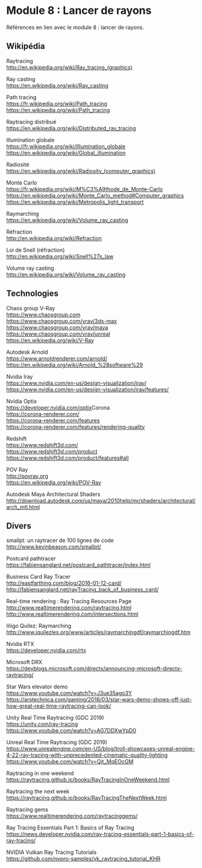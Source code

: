 # Module 8 : Lancer de rayons

Références en lien avec le module 8 : lancer de rayons.

## Wikipédia

Raytracing  
http://en.wikipedia.org/wiki/Ray_tracing_(graphics)

Ray casting  
https://en.wikipedia.org/wiki/Ray_casting

Path tracing  
https://fr.wikipedia.org/wiki/Path_tracing  
https://en.wikipedia.org/wiki/Path_tracing

Raytracing distribué  
https://en.wikipedia.org/wiki/Distributed_ray_tracing

Illumination globale  
https://fr.wikipedia.org/wiki/Illumination_globale  
https://en.wikipedia.org/wiki/Global_illumination​

Radiosité  
https://en.wikipedia.org/wiki/Radiosity_(computer_graphics)​

Monte Carlo  
https://fr.wikipedia.org/wiki/M%C3%A9thode_de_Monte-Carlo  
https://en.wikipedia.org/wiki/Monte_Carlo_method#Computer_graphics  
https://en.wikipedia.org/wiki/Metropolis_light_transport

Raymarching  
https://en.wikipedia.org/wiki/Volume_ray_casting

Réfraction  
http://en.wikipedia.org/wiki/Refraction

Loi de Snell (réfraction)  
http://en.wikipedia.org/wiki/Snell%27s_law

Volume ray casting  
http://en.wikipedia.org/wiki/Volume_ray_casting

## Technologies

Chaos group V-Ray  
https://www.chaosgroup.com  
https://www.chaosgroup.com/vray/3ds-max  
https://www.chaosgroup.com/vray/maya  
https://www.chaosgroup.com/vray/unreal  
https://en.wikipedia.org/wiki/V-Ray

Autodesk Arnold  
https://www.arnoldrenderer.com/arnold/  
https://en.wikipedia.org/wiki/Arnold_%28software%29

Nvidia Iray  
https://www.nvidia.com/en-us/design-visualization/iray/  
https://www.nvidia.com/en-us/design-visualization/iray/features/

Nvidia Optix  
https://developer.nvidia.com/optix
​
Corona  
https://corona-renderer.com/  
https://corona-renderer.com/features  
https://corona-renderer.com/features/rendering-quality

Redshift  
https://www.redshift3d.com/  
https://www.redshift3d.com/product  
https://www.redshift3d.com/product/features#all​

POV Ray  
http://povray.org  
https://en.wikipedia.org/wiki/POV-Ray

Autodesk Maya Architectural Shaders  
http://download.autodesk.com/us/maya/2010help/mr/shaders/architectural/arch_mtl.html

## Divers

smallpt: un raytracer de 100 lignes de code  
http://www.kevinbeason.com/smallpt/

Postcard pathtracer  
https://fabiensanglard.net/postcard_pathtracer/index.html

Business Card Ray Tracer  
http://eastfarthing.com/blog/2016-01-12-card/  
http://fabiensanglard.net/rayTracing_back_of_business_card/

Real-time rendering : Ray Tracing Resources Page  
http://www.realtimerendering.com/raytracing.html  
http://www.realtimerendering.com/intersections.html

Iñigo Quílez: Raymarching  
http://www.iquilezles.org/www/articles/raymarchingdf/raymarchingdf.htm

Nvidia RTX  
https://developer.nvidia.com/rtx

Microsoft DRX  
https://devblogs.microsoft.com/directx/announcing-microsoft-directx-raytracing/

Star Wars elevator demo  
https://www.youtube.com/watch?v=J3ue35ago3Y  
https://arstechnica.com/gaming/2018/03/star-wars-demo-shows-off-just-how-great-real-time-raytracing-can-look/

Unity Real Time Raytracing (GDC 2019)  
https://unity.com/ray-tracing  
https://www.youtube.com/watch?v=AG7DDXwYpD0

Unreal Real Time Raytracing (GDC 2019)  
https://www.unrealengine.com/en-US/blog/troll-showcases-unreal-engine-4-22-ray-tracing-with-unprecedented-cinematic-quality-lighting  
https://www.youtube.com/watch?v=Qjt_MqEOcGM

Raytracing in one weekend  
https://raytracing.github.io/books/RayTracingInOneWeekend.html

Raytracing the next week  
https://raytracing.github.io/books/RayTracingTheNextWeek.html

Raytracing gems   
https://www.realtimerendering.com/raytracinggems/

Ray Tracing Essentials Part 1: Basics of Ray Tracing  
https://news.developer.nvidia.com/ray-tracing-essentials-part-1-basics-of-ray-tracing/

NVIDIA Vulkan Ray Tracing Tutorials  
https://github.com/nvpro-samples/vk_raytracing_tutorial_KHR
